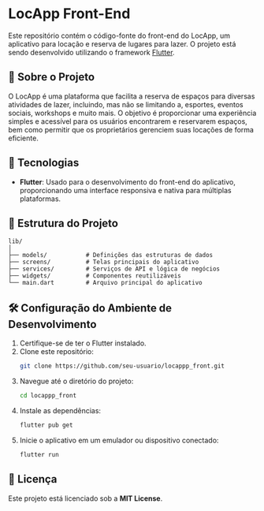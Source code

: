 # LocApp Front-End

Este repositório contém o código-fonte do front-end do LocApp, um aplicativo para locação e reserva de lugares para lazer. O projeto está sendo desenvolvido utilizando o framework [Flutter](https://flutter.dev/).

## 📱 Sobre o Projeto

O LocApp é uma plataforma que facilita a reserva de espaços para diversas atividades de lazer, incluindo, mas não se limitando a, esportes, eventos sociais, workshops e muito mais. O objetivo é proporcionar uma experiência simples e acessível para os usuários encontrarem e reservarem espaços, bem como permitir que os proprietários gerenciem suas locações de forma eficiente.

## 🚀 Tecnologias

- **Flutter**: Usado para o desenvolvimento do front-end do aplicativo, proporcionando uma interface responsiva e nativa para múltiplas plataformas.

## 📂 Estrutura do Projeto

```plaintext
lib/
│
├── models/           # Definições das estruturas de dados
├── screens/          # Telas principais do aplicativo
├── services/         # Serviços de API e lógica de negócios
├── widgets/          # Componentes reutilizáveis
└── main.dart         # Arquivo principal do aplicativo
```

## 🛠️ Configuração do Ambiente de Desenvolvimento

1. Certifique-se de ter o Flutter instalado.
2. Clone este repositório:
   ```bash
   git clone https://github.com/seu-usuario/locappp_front.git
   ```
3. Navegue até o diretório do projeto:
   ```bash
   cd locappp_front
   ```
4. Instale as dependências:
   ```bash
   flutter pub get
   ```
5. Inicie o aplicativo em um emulador ou dispositivo conectado:
   ```bash
   flutter run
   ```

## 📄 Licença

Este projeto está licenciado sob a **MIT License**.
